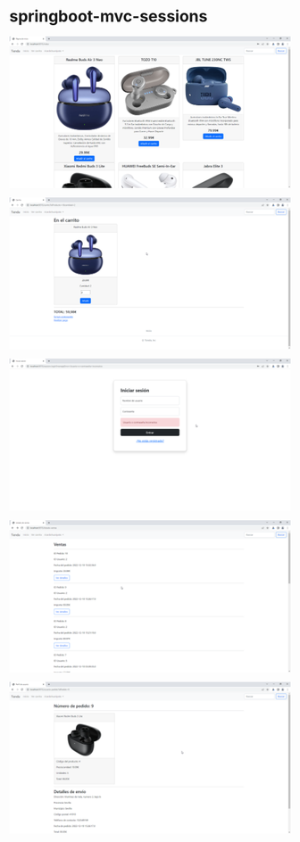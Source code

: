 # springboot-mvc-sessions

![](screenshots/pagina-inicio.png)

![](screenshots/carrito.png)

![](screenshots/login-incorrecto.png)

![](screenshots/listado-ventas.png)

![](screenshots/venta-detalle.png)